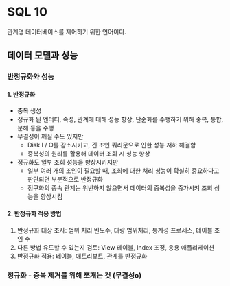 # SQL 10

관계명 데이터베이스를 제어하기 위한 언어이다.

## 데이터 모델과 성능

### 반정규화와 성능

#### 1. 반정규화

- 중복 생성
- 정규화 된 엔터티, 속성, 관계에 대해 성능 향상, 단순화를 수행하기 위해 중복, 통합, 분해 등을 수행
- 무결성이 깨질 수도 있지만
  - Disk I / O를 감소시키고, 긴 조인 쿼리문으로 인한 성능 저하 해결함
  - 중복성의 원리를 활용해 데이터 조회 시 성능 향상
- 정규화도 일부 조회 성능을 향상시키지만
  - 일부 여러 개의 조인이 필요할 때, 조회에 대한 처리 성능이 확실히 중요하다고 판단되면 부분적으로 반정규화
  - 정구화의 종속 관계는 위반하지 않으면서 데이터의 중복성을 증가시켜 조회 성능을 향상시킴

#### 2. 반정규화 적용 방법

1. 반정규화 대상 조사: 범위 처리 빈도수, 대량 범위처리, 통계성 프로세스, 테이블 조인 수
2. 다른 방법 유도할 수 있는지 검토: View 테이블, Index 조정, 응용 애플리케이션
3. 반정규화 적용: 테이블, 애트리뷰트, 관계를 반정규화

### 정규화 - 중복 제거를 위해 쪼개는 것 (무결성o)

